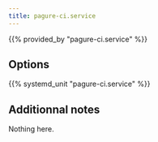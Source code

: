 ```yaml
---
title: pagure-ci.service
---
```


{{% provided_by "pagure-ci.service" %}}

## Options

{{% systemd_unit "pagure-ci.service" %}}

## Additionnal notes

Nothing here.